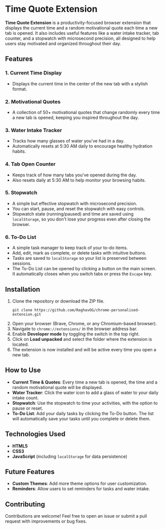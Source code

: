 # Time Quote Extension

**Time Quote Extension** is a productivity-focused browser extension that displays the current time and a random motivational quote each time a new tab is opened. It also includes useful features like a water intake tracker, tab counter, and a stopwatch with microsecond precision, all designed to help users stay motivated and organized throughout their day.

## Features

### 1. **Current Time Display**
- Displays the current time in the center of the new tab with a stylish format.


### 2. **Motivational Quotes**
- A collection of 50+ motivational quotes that change randomly every time a new tab is opened, keeping you inspired throughout the day.

### 3. **Water Intake Tracker**
- Tracks how many glasses of water you've had in a day.
- Automatically resets at 5:30 AM daily to encourage healthy hydration habits.

### 4. **Tab Open Counter**
- Keeps track of how many tabs you've opened during the day.
- Also resets daily at 5:30 AM to help monitor your browsing habits.

### 5. **Stopwatch**
- A simple but effective stopwatch with microsecond precision.
- You can start, pause, and reset the stopwatch with easy controls.
- Stopwatch state (running/paused) and time are saved using `localStorage`, so you don't lose your progress even after closing the browser.

### 6. **To-Do List**
- A simple task manager to keep track of your to-do items.
- Add, edit, mark as complete, or delete tasks with intuitive buttons.
- Tasks are saved to `localStorage` so your list is preserved between sessions.
- The To-Do List can be opened by clicking a button on the main screen. It automatically closes when you switch tabs or press the `Escape` key.

## Installation

1. Clone the repository or download the ZIP file.
   ```
   git clone https://github.com/RaghavOG/chrome-personalised-extension.git
   ```
2. Open your browser (Brave, Chrome, or any Chromium-based browser).
3. Navigate to `chrome://extensions/` in the browser address bar.
4. Enable **Developer mode** by toggling the switch in the top right.
5. Click on **Load unpacked** and select the folder where the extension is located.
6. The extension is now installed and will be active every time you open a new tab.

## How to Use

- **Current Time & Quotes**: Every time a new tab is opened, the time and a random motivational quote will be displayed.
- **Water Tracker**: Click the water icon to add a glass of water to your daily intake count.
- **Stopwatch**: Use the stopwatch to time your activities, with the option to pause or reset.
- **To-Do List**: Add your daily tasks by clicking the To-Do button. The list will automatically save your tasks until you complete or delete them.

## Technologies Used

- **HTML5**
- **CSS3**
- **JavaScript** (including `localStorage` for data persistence)

## Future Features

- **Custom Themes**: Add more theme options for user customization.
- **Reminders**: Allow users to set reminders for tasks and water intake.

## Contributing

Contributions are welcome! Feel free to open an issue or submit a pull request with improvements or bug fixes.

